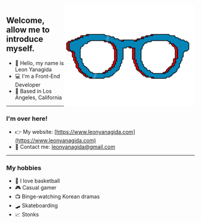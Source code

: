 <img align='right' src='https://raw.githubusercontent.com/leonyanagida/leonyanagida/main/images/gif/glasses.gif' width='350"'>

## Welcome, allow me to introduce myself.
- 👋 Hello, my name is Leon Yanagida <br />
- 💻 I'm a Front-End Developer  <br />
- 🏡 Based in Los Angeles, California  <br />

---
### I'm over here!
- 👉 My website: [https://www.leonyanagida.com](https://www.leonyanagida.com) <br />
- 📧 Contact me: [leonyanagida@gmail.com](mailto:leonyanagida@gmail.com) <br />

---
### My hobbies
- 🏀 I love basketball <br />
- 🎮 Casual gamer <br />
- 📺 Binge-watching Korean dramas <br />
- 🛹 Skateboarding <br />
- 📈 Stonks
